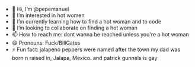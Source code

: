 - 👋 Hi, I’m @pepemanuel
- 👀 I’m interested in hot women
- 🌱 I’m currently learning how to find a hot woman and to code
- 💞️ I’m looking to collaborate on finding a hot woman
- 📫 How to reach me: dont wanna be reached unless you're a hot woman
- 😄 Pronouns: Fuck/BillGates
- ⚡ Fun fact: jalapeno peppers were named after the town my dad was born n raised in, Jalapa, Mexico. and patrick gunnels is gay

<!---
pepemanuel62/pepemanuel62 is a ✨ special ✨ repository because its `README.md` (this file) appears on your GitHub profile.
You can click the Preview link to take a look at your changes.
--->
